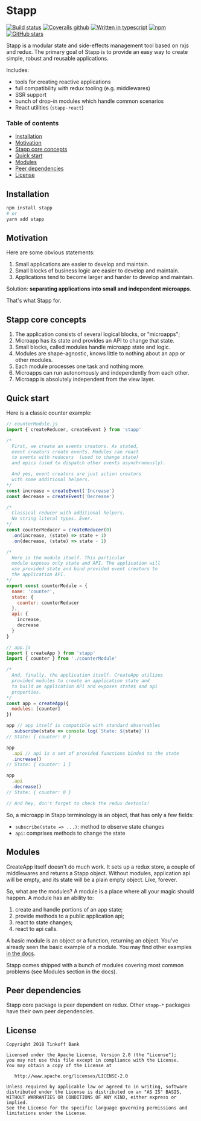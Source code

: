 <!-- Original file is placed in the `docs` directory -->
# Stapp

[![Build status](https://img.shields.io/travis/TinkoffCreditSystems/stapp/master.svg?style=flat-square)](https://travis-ci.org/TinkoffCreditSystems/stapp) [![Coveralls github](https://img.shields.io/coveralls/github/TinkoffCreditSystems/stapp.svg?style=flat-square)](https://coveralls.io/github/TinkoffCreditSystems/stapp) [![Written in typescript](https://img.shields.io/badge/written_in-typescript-blue.svg?style=flat-square)](https://www.typescriptlang.org/) [![npm](https://img.shields.io/npm/v/stapp.svg?style=flat-square)](https://www.npmjs.com/package/stapp) [![GitHub stars](https://img.shields.io/github/stars/TinkoffCreditSystems/stapp.svg?style=flat-square&label=Stars)](https://github.com/TinkoffCreditSystems/stapp)

Stapp is a modular state and side-effects management tool based on rxjs and redux. The primary goal of Stapp is to provide an easy way to create simple, robust and reusable applications.

Includes:

* tools for creating reactive applications
* full compatibility with redux tooling (e.g. middlewares)
* SSR support
* bunch of drop-in modules which handle common scenarios
* React utilities (`stapp-react`)

### Table of contents

<!-- START doctoc generated TOC please keep comment here to allow auto update -->
<!-- DON'T EDIT THIS SECTION, INSTEAD RE-RUN doctoc TO UPDATE -->


- [Installation](#installation)
- [Motivation](#motivation)
- [Stapp core concepts](#stapp-core-concepts)
- [Quick start](#quick-start)
- [Modules](#modules)
- [Peer dependencies](#peer-dependencies)
- [License](#license)

<!-- END doctoc generated TOC please keep comment here to allow auto update -->

## Installation

```bash
npm install stapp
# or
yarn add stapp
```

## Motivation

Here are some obvious statements:

1. Small applications are easier to develop and maintain.
2. Small blocks of business logic are easier to develop and maintain.
3. Applications tend to become larger and harder to develop and maintain.

Solution: **separating applications into small and independent microapps**.

That's what Stapp for.

## Stapp core concepts

1. The application consists of several logical blocks, or "microapps";
2. Microapp has its state and provides an API to change that state.
3. Small blocks, called modules handle microapp state and logic.
4. Modules are shape-agnostic, knows little to nothing about an app or other modules.
5. Each module processes one task and nothing more.
6. Microapps can run autonomously and independently from each other.
7. Microapp is absolutely independent from the view layer.

## Quick start

Here is a classic counter example:

```javascript
// counterModule.js
import { createReducer, createEvent } from 'stapp'

/*
  First, we create an events creators. As stated,
  event creators create events. Modules can react
  to events with reducers  (used to change state)
  and epics (used to dispatch other events asynchronously).

  And yes, event creators are just action creators
  with some additional helpers.
*/
const increase = createEvent('Increase')
const decrease = createEvent('Decrease')

/*
  Classical reducer with additional helpers.
  No string literal types. Ever.
*/
const counterReducer = createReducer(0)
  .on(increase, (state) => state + 1)
  .on(decrease, (state) => state - 1)

/*
  Here is the module itself. This particular
  module exposes only state and API. The application will
  use provided state and bind provided event creators to
  the application API.
*/
export const counterModule = {
  name: 'counter',
  state: {
    counter: counterReducer
  },
  api: {
    increase,
    decrease
  }
}

// app.js
import { createApp } from 'stapp'
import { counter } from './counterModule'

/*
  And, finally, the application itself. CreateApp utilizes
  provided modules to create an application state and
  to build an application API and exposes state$ and api
  properties.
*/
const app = createApp({
  modules: [counter]
})

app // app itself is compatible with standard observables
  .subscribe(state => console.log(`State: ${state}`))
// State: { counter: 0 }

app
  .api // api is a set of provided functions binded to the state
  .increase()
// State: { counter: 1 }

app
  .api
  .decrease()
// State: { counter: 0 }

// And hey, don't forget to check the redux devtools!
```

So, a microapp in Stapp terminology is an object, that has only a few fields:
* `subscribe(state => ...)`: method to observe state changes
* `api`: comprises methods to change the state

## Modules

CreateApp itself doesn't do much work. It sets up a redux store, a couple of middlewares and returns a Stapp object. Without modules, application api will be empty, and its state will be a plain empty object. Like, forever.

So, what are the modules? A module is a place where all your magic should happen. A module has an ability to:

1. create and handle portions of an app state;
2. provide methods to a public application api;
3. react to state changes;
4. react to api calls.

A basic module is an object or a function, returning an object. You've already seen the basic example of a module. You may find other examples [in the docs](usage/modules.md).

Stapp comes shipped with a bunch of modules covering most common problems (see Modules section in the docs).

## Peer dependencies

Stapp core package is peer dependent on redux. Other `stapp-*` packages have their own peer dependencies.

## License

```
Copyright 2018 Tinkoff Bank

Licensed under the Apache License, Version 2.0 (the "License");
you may not use this file except in compliance with the License.
You may obtain a copy of the License at

   http://www.apache.org/licenses/LICENSE-2.0

Unless required by applicable law or agreed to in writing, software
distributed under the License is distributed on an "AS IS" BASIS,
WITHOUT WARRANTIES OR CONDITIONS OF ANY KIND, either express or implied.
See the License for the specific language governing permissions and
limitations under the License.
```
